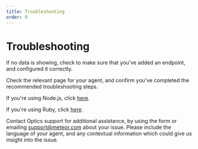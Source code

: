 ```yaml
---
title: Troubleshooting
order: 0
---
```


# Troubleshooting

If no data is showing, check to make sure that you've added an endpoint, and configured it correctly.

Check the relevant page for your agent, and confirm you've completed the recommended troubleshooting steps.

If you're using Node.js, click [here](https://github.com/apollostack/optics-agent-js/blob/master/README.md#troubleshooting).

If you're using Ruby, click [here](https://github.com/apollostack/optics-agent-ruby/blob/master/README.md).

Contact Optics support for additional assistance, by using the form or emailing <a href="mailto:support@meteor.com">support@meteor.com</a> about your issue. Please include the language of your agent, and any contextual information which could give us insight into the issue.
